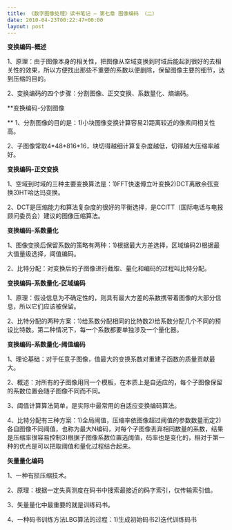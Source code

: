```yaml
---
title: 《数字图像处理》读书笔记 – 第七章 图像编码 （二）
date: 2010-04-23T00:22:47+00:00
layout: post
---
```

**变换编码-概述**
  
1、原理：由于图像本身的相关性，把图像从空域变换到时域后能起到很好的去相关性的效果，所以方便找出那些不重要的系数以便删除，保留图像主要的细节，达到压缩的目的。
  
2、变换编码的四个步骤：分割图像、正交变换、系数量化、熵编码。

**变换编码-分割图像
  
** 1、分割图像的目的是：1)小块图像变换计算容易2)距离较近的像素间相关性高。
  
2、子图像常取4\*48\*816*16，块切得越细计算复杂度越低，切得越大压缩率越好。

**变换编码-正交变换**
  
1、空域到时域的三种主要变换算法是：1)FFT快速傅立叶变换2)DCT离散余弦变换3)HT哈达玛变换。
  
2、DCT是压缩能力和算法复杂度的很好的平衡选择，是CCITT（国际电话与电报顾问委员会）建议的图像压缩算法。

**变换编码-系数量化**
  
1、图像变换后保留系数的策略有两种：1)根据最大方差选择，区域编码2)根据最大值量级选择，阈值编码。
  
2、比特分配：对变换后的子图像进行截取、量化和编码的过程叫比特分配。

**变换编码-系数量化-区域编码**
  
1、原理：假设信息为不确定性的，则具有最大方差的系数携带着图像的大部分信息，所以它们应该被保留。
  
2、比特分配的两种方案：1)给系数分配相同的比特数2)给系数分配几个不同的预设比特数。第二种情况下，每一个系数都要单独涉及一个量化器。

**变换编码-系数量化-阈值编码**
  
1、理论基础：对于任意子图像，值最大的变换系数对重建子函数的质量贡献最大。
  
2、概述：对所有的子图像用同一个模板，在本质上是自适应的，每个子图像保留的系数位置会随子图像不同而不同。
  
3、阈值计算算法简单，是实际中最常用的自适应变换编码算法。
  
4、比特分配有三种方案：1)全局阈值，压缩率依图像超过阈值的参数数量而定2)各自图像不同阈值，也称为最大N编码，对每个子图像丢弃相同数量的系数，结果是压缩率很容易控制3)根据子图像系数位置选阈值，码率也是变化的，相对于第一种的优点是可以把取阈值和量化过程结合起来。

**矢量量化编码**
  
1、一种有损压缩技术。
  
2、原理：根据一定失真测度在码书中搜索最接近的码字索引，仅传输索引值。
  
3、矢量量化中最重要的就是训练码书。
  
4、一种码书训练方法LBG算法的过程：1)生成初始码书2)迭代训练码书

